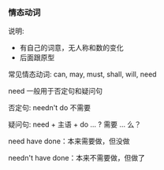 ### 情态动词

说明: 

- 有自己的词意，无人称和数的变化
- 后面跟原型

常见情态动词: can, may, must, shall, will, need

need 一般用于否定句和疑问句

否定句:  needn't do 不需要

疑问句: need + 主语 + do … ? 需要 … 么？

need have done：本来需要做，但没做

needn't have done：本来不需要做，但做了